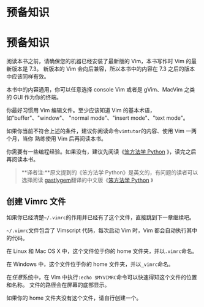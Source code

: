# 预备知识

# 预备知识

阅读本书之前，请确保您的机器已经安装了最新版的 Vim，本书写作时 Vim 的最新版本是 7.3。 新版本的 Vim 会向后兼容，所以本书中的内容在 7.3 之后的版本中应该同样有效。

本书中的内容通用，你可以任意选择 console Vim 或者是 gVim、MacVim 之类的 GUI 作为你的终端。

你最好习惯用 Vim 编辑文件。至少应该知道 Vim 的基本术语，如"buffer"、"window"、 "normal mode"、"insert mode"、"text mode"。

如果你当前不符合上述的条件，建议你阅读命令`vimtutor`的内容、使用 Vim 一两个月，当你 熟练使用 Vim 后再阅读本书。

你需要有一些编程经验。如果没有，建议先阅读《[笨方法学 Python](http://learnpythonthehardway.org/) 》，读完之后再阅读本书。

> **译者注:**原文提到的《笨方法学 Python》是英文的，有问题的读者可以选择阅读 [gastlygem](https://bitbucket.org/gastlygem/lpthw)翻译的中文版《[笨方法学 Python](https://learn-python-the-hard-way-zh_cn-translation.readthedocs.org/en/1.0/intro_zh.html) 》

## 创建 Vimrc 文件

如果你已经清楚`~/.vimrc`的作用并已经有了这个文件，直接跳到下一章继续吧。

`~/.vimrc`文件包含了 Vimscript 代码，每次启动 Vim 时，Vim 都会自动执行其中的代码。

在 Linux 和 Mac OS X 中，这个文件位于你的 home 文件夹，并以`.vimrc`命名。

在 Windows 中，这个文件位于你的 home 文件夹，并以`_vimrc`命名。

在*任意*系统中，在 Vim 中执行`:echo $MYVIMRC`命令可以快速得知这个文件的位置和名称。 文件的路径会在屏幕的底部显示。

如果你的 home 文件夹没有这个文件，请自行创建一个。